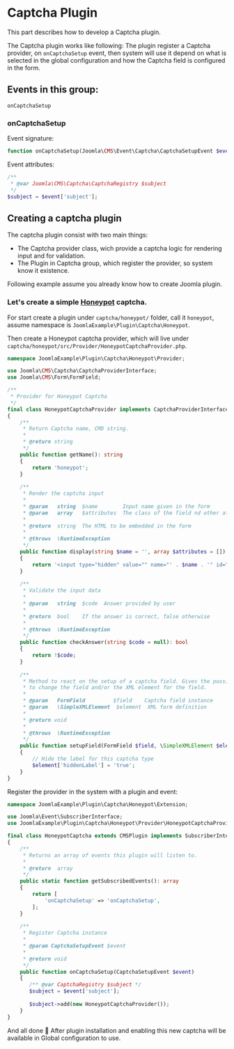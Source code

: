 Captcha Plugin
===============
This part describes how to develop a Captcha plugin.

The Captcha plugin works like following: The plugin register a Captcha provider, on `onCaptchaSetup` event, 
then system will use it depend on what is selected in the global configuration and how the Captcha field is configured in the form.

## Events in this group:

```
onCaptchaSetup
```

### onCaptchaSetup

Event signature:

```php
function onCaptchaSetup(Joomla\CMS\Event\Captcha\CaptchaSetupEvent $event){}
```

Event attributes:

```php
/** 
 * @var Joomla\CMS\Captcha\CaptchaRegistry $subject 
 */
$subject = $event['subject'];
```

## Creating a captcha plugin

The captcha plugin consist with two main things:
 - The Captcha provider class, wich provide a captcha logic for rendering input and for validation.
 - The Plugin in Captcha group, which register the provider, so system know it existence.

Following example assume you already know  how to create Joomla plugin.

### Let's create a simple [Honeypot](https://en.wikipedia.org/wiki/Honeypot_(computing)) captcha.

For start create a plugin under `captcha/honeypot/` folder, call it `honeypot`, assume namespace is `JoomlaExample\Plugin\Captcha\Honeypot`.

Then create a Honeypot captcha provider, which will live under `captcha/honeypot/src/Provider/HoneypotCaptchaProvider.php`.

```php
namespace JoomlaExample\Plugin\Captcha\Honeypot\Provider;

use Joomla\CMS\Captcha\CaptchaProviderInterface;
use Joomla\CMS\Form\FormField;

/**
 * Provider for Honeypot Captcha
 */
final class HoneypotCaptchaProvider implements CaptchaProviderInterface
{
    /**
     * Return Captcha name, CMD string.
     *
     * @return string
     */
    public function getName(): string
    {
        return 'honeypot';
    }
    
    /**
     * Render the captcha input
     *
     * @param   string  $name        Input name given in the form
     * @param   array   $attributes  The class of the field nd other attributes, from the form.
     *
     * @return  string  The HTML to be embedded in the form
     *
     * @throws  \RuntimeException
     */
    public function display(string $name = '', array $attributes = []): string
    {
        return '<input type="hidden" value="" name="' . $name . '" id="' . ($attributes['id'] ?? '') . '" class="' . ($attributes['class'] ?? '') . '"/>';
    }
    
    /**
     * Validate the input data
     *
     * @param   string  $code  Answer provided by user
     *
     * @return  bool    If the answer is correct, false otherwise
     *
     * @throws  \RuntimeException
     */
    public function checkAnswer(string $code = null): bool
    {
        return !$code;
    }
    
    /**
     * Method to react on the setup of a captcha field. Gives the possibility
     * to change the field and/or the XML element for the field.
     *
     * @param   FormField         $field    Captcha field instance
     * @param   \SimpleXMLElement  $element  XML form definition
     *
     * @return void
     *
     * @throws  \RuntimeException
     */
    public function setupField(FormField $field, \SimpleXMLElement $element): void
    {
        // Hide the label for this captcha type
        $element['hiddenLabel'] = 'true';
    }
}
```

Register the provider in the system with a plugin and event:

```php
namespace JoomlaExample\Plugin\Captcha\Honeypot\Extension;

use Joomla\Event\SubscriberInterface;
use JoomlaExample\Plugin\Captcha\Honeypot\Provider\HoneypotCaptchaProvider;

final class HoneypotCaptcha extends CMSPlugin implements SubscriberInterface
{
    /**
     * Returns an array of events this plugin will listen to.
     *
     * @return  array
     */
    public static function getSubscribedEvents(): array
    {
        return [
            'onCaptchaSetup' => 'onCaptchaSetup',
        ];
    }
    
    /**
     * Register Captcha instance
     *
     * @param CaptchaSetupEvent $event
     *
     * @return void
     */
    public function onCaptchaSetup(CaptchaSetupEvent $event)
    {
       /** @var CaptchaRegistry $subject */
       $subject = $event['subject'];
    
       $subject->add(new HoneypotCaptchaProvider());
    }
}
```

And all done 🎉 
After plugin installation and enabling this new captcha will be available in Global configuration to use.
